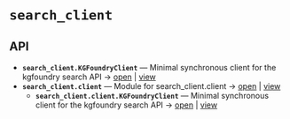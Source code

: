 # `search_client`

<!-- START doctoc generated TOC please keep comment here to allow auto update -->
<!-- END doctoc generated TOC please keep comment here to allow auto update -->

## API
- **`search_client.KGFoundryClient`** — Minimal synchronous client for the kgfoundry search API → [open](vscode://file//home/paul/kgfoundry/src/search_client/client.py:41:1) | [view](client.py#L41-L94)
- **`search_client.client`** — Module for search_client.client → [open](vscode://file//home/paul/kgfoundry/src/search_client/client.py:1:1) | [view](client.py#L1)
  - **`search_client.client.KGFoundryClient`** — Minimal synchronous client for the kgfoundry search API → [open](vscode://file//home/paul/kgfoundry/src/search_client/client.py:41:1) | [view](client.py#L41-L94)
